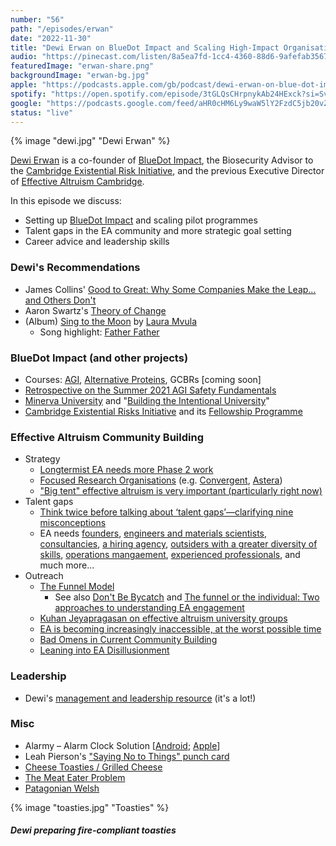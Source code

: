 ```yaml
---
number: "56"
path: "/episodes/erwan"
date: "2022-11-30"
title: "Dewi Erwan on BlueDot Impact and Scaling High-Impact Organisations"
audio: "https://pinecast.com/listen/8a5ea7fd-1cc4-4360-88d6-9afefab35670.mp3"
featuredImage: "erwan-share.png"
backgroundImage: "erwan-bg.jpg"
apple: "https://podcasts.apple.com/gb/podcast/dewi-erwan-on-blue-dot-impact-and-scaling-high-impact/id1496501781?i=1000588386872"
spotify: "https://open.spotify.com/episode/3tGLQsCHrpnykAb24HExck?si=SvUAths4QrS0OFga7cdcAQ"
google: "https://podcasts.google.com/feed/aHR0cHM6Ly9waW5lY2FzdC5jb20vZmVlZC9oZWFyLXRoaXMtaWRlYQ/episode/aHR0cHM6Ly9waW5lY2FzdC5jb20vZ3VpZC84YTVlYTdmZC0xY2M0LTQzNjAtODhkNi05YWZlZmFiMzU2NzA?sa=X&ved=0CAUQkfYCahcKEwionO7Gptn7AhUAAAAAHQAAAAAQAQ"
status: "live"
---
```


<div class="episode-image_variable">

{% image "dewi.jpg" "Dewi Erwan" %}

</div>

[Dewi Erwan](https://www.linkedin.com/in/dewierwan/) is a co-founder of [BlueDot Impact](https://bluedotimpact.org/?utm_source=Hear+this+idea+website&utm_medium=Dewi+hti+podcast&utm_campaign=BlueDot+Impact), the Biosecurity Advisor to the [Cambridge Existential Risk Initiative](https://www.camxrisk.org/), and the previous Executive Director of [Effective Altruism Cambridge](https://www.eacambridge.org/).

In this episode we discuss:

* Setting up [BlueDot Impact](https://bluedotimpact.org/?utm_source=Hear+this+idea+website&utm_medium=Dewi+hti+podcast&utm_campaign=BlueDot+Impact) and scaling pilot programmes 
* Talent gaps in the EA community and more strategic goal setting
* Career advice and leadership skills

### Dewi's Recommendations

* James Collins' [Good to Great: Why Some Companies Make the Leap... and Others Don't](https://www.goodreads.com/book/show/76865.Good_to_Great)
* Aaron Swartz's [Theory of Change](http://www.aaronsw.com/weblog/theoryofchange)
* (Album) [Sing to the Moon](https://open.spotify.com/album/0MST7Oj6F5eyy1AYqtMxIt) by [Laura Mvula](https://open.spotify.com/artist/0Dy94lW3txJhWQHqNXP1BT)
  * Song highlight: [Father Father](https://open.spotify.com/track/0mDb3QXMdTdUOVFMj9SAPH?si=cd53102815fa4630)

### BlueDot Impact (and other projects)

* Courses: [AGI](https://www.agisafetyfundamentals.com/?utm_source=Hear+this+idea+website&utm_medium=Dewi+hti+podcast&utm_campaign=BlueDot+Impact), [Alternative Proteins](https://alternativeproteinfundamentals.com/?utm_source=Hear+this+idea+website&utm_medium=Dewi+hti+podcast&utm_campaign=BlueDot+Impact), GCBRs [coming soon]
* [Retrospective on the Summer 2021 AGI Safety Fundamentals](https://forum.effectivealtruism.org/posts/QNhpbvyAHZwBiyKmB/retrospective-on-the-summer-2021-agi-safety-fundamentals)
* [Minerva University](https://www.minerva.edu/) and "[Building the Intentional University](https://www.goodreads.com/book/show/36425986-building-the-intentional-university)"
* [Cambridge Existential Risks Initiative](https://www.camxrisk.org/) and its [Fellowship Programme](https://www.cerifellowship.org/)

### Effective Altruism Community Building

* Strategy
  * [Longtermist EA needs more Phase 2 work](https://forum.effectivealtruism.org/posts/TruJuwtdfszFJgzwB/longtermist-ea-needs-more-phase-2-work)
  * [Focused Research Organisations](https://www.dayoneproject.org/ideas/focused-research-organizations-to-accelerate-science-technology-and-medicine) (e.g. [Convergent](https://www.convergentresearch.org/), [Astera](https://astera.org/fros/))
  * ["Big tent" effective altruism is very important (particularly right now)](https://forum.effectivealtruism.org/posts/SjK9mzSkWQttykKu6/big-tent-effective-altruism-is-very-important-particularly) 
* Talent gaps
  * [Think twice before talking about ‘talent gaps’—clarifying nine misconceptions](https://80000hours.org/2018/11/clarifying-talent-gaps/)
  * EA needs [founders](https://80000hours.org/career-reviews/founder-impactful-organisations/), [engineers and materials scientists](https://forum.effectivealtruism.org/posts/Bd7K4XCg4BGEaSetp/biosecurity-needs-engineers-and-materials-scientists), [consultancies](https://forum.effectivealtruism.org/posts/CwFyTacABbWuzdYwB/ea-needs-consultancies), [a hiring agency](https://forum.effectivealtruism.org/posts/4yRHpnaE3Ho8TgATZ/ea-needs-a-hiring-agency-and-nonlinear-will-fund-you-to), [outsiders with a greater diversity of skills](https://forum.effectivealtruism.org/posts/G7nraJyjxCfiWEjkz/ea-needs-outsiders-with-a-greater-diversity-of-skills), [operations mangaement](https://80000hours.org/articles/operations-management/), [experienced professionals](https://www.eapathfinder.org/), and much more...
* Outreach
  * [The Funnel Model](https://www.centreforeffectivealtruism.org/the-funnel-model)
    * See also [Don't Be Bycatch](https://forum.effectivealtruism.org/posts/2BEecjksNZNHQmdyM/don-t-be-bycatch) and [The funnel or the individual: Two approaches to understanding EA engagement](https://forum.effectivealtruism.org/posts/PbtXD76m7axMd6QST/the-funnel-or-the-individual-two-approaches-to-understanding)
  * [Kuhan Jeyapragasan on effective altruism university groups](https://80000hours.org/after-hours-podcast/episodes/kuhan-jeyapragasan-effective-altruism-university-groups/)
  * [EA is becoming increasingly inaccessible, at the worst possible time](https://forum.effectivealtruism.org/posts/duPDKhtXTJNAJBaSf/ea-is-becoming-increasingly-inaccessible-at-the-worst)
  * [Bad Omens in Current Community Building](https://forum.effectivealtruism.org/posts/xomFCNXwNBeXtLq53/bad-omens-in-current-community-building)
  * [Leaning into EA Disillusionment](https://forum.effectivealtruism.org/posts/MjTB4MvtedbLjgyja/leaning-into-ea-disillusionment)


### Leadership

* Dewi's [management and leadership resource](https://dewierwan.notion.site/Management-and-leadership-e13f653c6eaf43d5a6c3846a1a0c21c5) (it's a lot!)

### Misc

* Alarmy – Alarm Clock Solution [[Android](https://play.google.com/store/apps/details?id=droom.sleepIfUCan&gl=US); [Apple](https://apps.apple.com/gb/app/alarmy-morning-alarm-wake-up/id1163786766)]
* Leah Pierson's ["Saying No to Things" punch card](https://twitter.com/leah_pierson/status/1487136334502412289)
* [Cheese Toasties / Grilled Cheese](https://en.wikipedia.org/wiki/Grilled_cheese)
* [The Meat Eater Problem](https://journalofcontroversialideas.org/article/2/2/206)
* [Patagonian Welsh](https://en.wikipedia.org/wiki/Patagonian_Welsh)

<div class="episode-image_variable max-500">

{% image "toasties.jpg" "Toasties" %}



##### Dewi preparing fire-compliant toasties

</div>